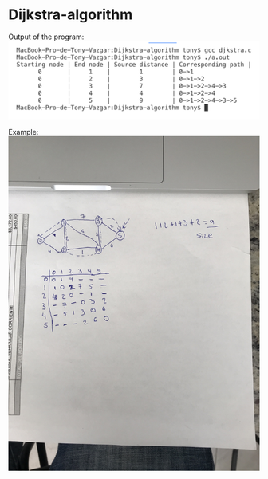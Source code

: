 # Dijkstra-algorithm

Output of the program:
![alt text](https://github.com/tonyvazgar/Dijkstra-algorithm/blob/master/output.png?raw=true)

Example:
![alt text](https://github.com/tonyvazgar/Dijkstra-algorithm/blob/master/example%20working.jpeg?raw=true)
